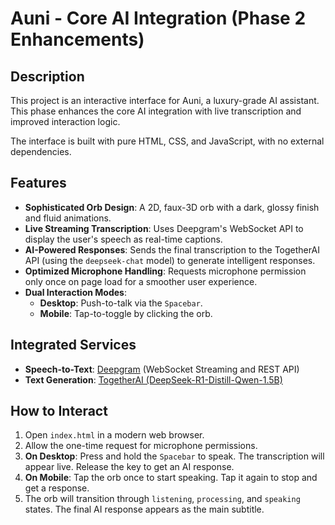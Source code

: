 # Auni - Core AI Integration (Phase 2 Enhancements)

## Description

This project is an interactive interface for Auni, a luxury-grade AI assistant. This phase enhances the core AI integration with live transcription and improved interaction logic.

The interface is built with pure HTML, CSS, and JavaScript, with no external dependencies.

## Features

-   **Sophisticated Orb Design**: A 2D, faux-3D orb with a dark, glossy finish and fluid animations.
-   **Live Streaming Transcription**: Uses Deepgram's WebSocket API to display the user's speech as real-time captions.
-   **AI-Powered Responses**: Sends the final transcription to the TogetherAI API (using the `deepseek-chat` model) to generate intelligent responses.
-   **Optimized Microphone Handling**: Requests microphone permission only once on page load for a smoother user experience.
-   **Dual Interaction Modes**:
    -   **Desktop**: Push-to-talk via the `Spacebar`.
    -   **Mobile**: Tap-to-toggle by clicking the orb.

## Integrated Services
-   **Speech-to-Text**: [Deepgram](https://deepgram.com/) (WebSocket Streaming and REST API)
-   **Text Generation**: [TogetherAI (DeepSeek-R1-Distill-Qwen-1.5B)](https://www.together.ai/)

## How to Interact

1.  Open `index.html` in a modern web browser.
2.  Allow the one-time request for microphone permissions.
3.  **On Desktop**: Press and hold the `Spacebar` to speak. The transcription will appear live. Release the key to get an AI response.
4.  **On Mobile**: Tap the orb once to start speaking. Tap it again to stop and get a response.
5.  The orb will transition through `listening`, `processing`, and `speaking` states. The final AI response appears as the main subtitle.
